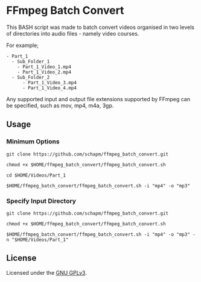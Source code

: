 # FFmpeg Batch Convert

This BASH script was made to batch convert videos organised in two levels of directories into audio files - namely video courses.

For example;
```
- Part_1
  - Sub_Folder_1
    - Part_1_Video_1.mp4
    - Part_1_Video_2.mp4
  - Sub_Folder_2
	  - Part_1_Video_3.mp4
	  - Part_1_Video_4.mp4
```

Any supported input and output file extensions supported by FFmpeg can be specified, such as mov, mp4, m4a, 3gp.

## Usage
### Minimum Options
`git clone https://github.com/schapm/ffmpeg_batch_convert.git`

`chmod +x $HOME/ffmpeg_batch_convert/ffmpeg_batch_convert.sh`

`cd $HOME/Videos/Part_1`

`$HOME/ffmpeg_batch_convert/ffmpeg_batch_convert.sh -i "mp4" -o "mp3"`

### Specify Input Directory
`git clone https://github.com/schapm/ffmpeg_batch_convert.git`

`chmod +x $HOME/ffmpeg_batch_convert/ffmpeg_batch_convert.sh`

`$HOME/ffmpeg_batch_convert/ffmpeg_batch_convert.sh -i "mp4" -o "mp3" -n "$HOME/Videos/Part_1"`

## License
Licensed under the [GNU GPLv3](LICENSE).